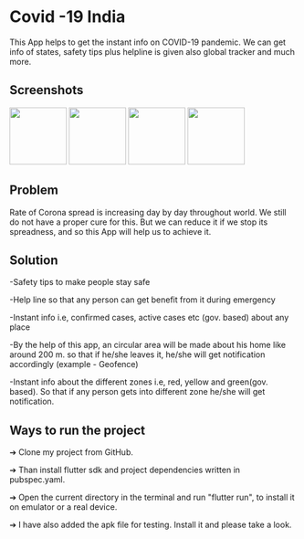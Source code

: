 # Covid -19 India

This App helps to get the instant info on COVID-19 pandemic.
We can get info of states, safety tips plus helpline is given also global
tracker and much more.

## Screenshots

<p float="left">
  <img src="https://raw.githubusercontent.com/AnujPandey007/my-flutter-app/master/screenshots/WhatsApp%20Image%202020-04-22%20at%206.58.47%20PM%20(1).jpeg" width="100" />
  <img src="https://raw.githubusercontent.com/AnujPandey007/my-flutter-app/master/screenshots/WhatsApp%20Image%202020-04-22%20at%206.58.47%20PM.jpeg" width="100" /> 
  <img src="https://raw.githubusercontent.com/AnujPandey007/my-flutter-app/master/screenshots/WhatsApp%20Image%202020-04-22%20at%206.58.48%20PM.jpeg" width="100" />
  <img src="https://raw.githubusercontent.com/AnujPandey007/my-flutter-app/master/screenshots/WhatsApp%20Image%202020-04-22%20at%206.58.49%20PM.jpeg" width="100" />
</p>


## Problem

Rate of Corona spread is increasing day by day throughout world.
We still do not have a proper cure for this. But we can reduce it if
we stop its spreadness, and so this App will help us to achieve it.


## Solution

-Safety tips to make people stay safe

-Help line so that any person can get benefit from it during emergency

-Instant info i.e, confirmed cases, active cases etc (gov. based) about any place

-By the help of this app, an circular area will be made about his home like around
200 m. so that if he/she leaves it, he/she will get notification accordingly
(example - Geofence)

-Instant info about the different zones i.e, red, yellow and green(gov. based). So
that if any person gets into different zone he/she will get notification.


## Ways to run the project 

➔ Clone my project from GitHub.

➔ Than install flutter sdk and project dependencies written in
pubspec.yaml.

➔ Open the current directory in the terminal and run "flutter run", to
install it on emulator or a real device.

➔ I have also added the apk file for testing. Install it and please take a look.
